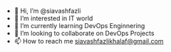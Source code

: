 - 👋 Hi, I’m @siavashfazli
- 👀 I’m interested in IT world
- 🌱 I’m currently learning DevOps Enginnering
- 💞️ I’m looking to collaborate on DevOps Projects
- 📫 How to reach me siavashfazlikhalaf@gmail.com

<!---
siavashfazli/siavashfazli is a ✨ special ✨ repository because its `README.md` (this file) appears on your GitHub profile.
You can click the Preview link to take a look at your changes.
--->
